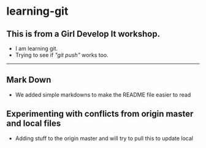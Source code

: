 # learning-git

<h2>This is from a Girl Develop It workshop.</h2>

* I am learning git.
* Trying to see if *"git push"* works too.

<hr/>
<h2>Mark Down</h2>

* We added simple markdowns to make the README file easier to read

<h2>Experimenting with conflicts from origin master and local files</h2>

* Adding stuff to the origin master and will try to pull this to update local</h2>
